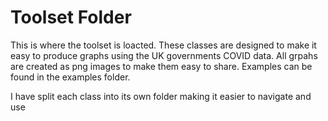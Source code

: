 <h1>Toolset Folder</h1>
<p>This is where the toolset is loacted. These classes are designed to make it easy to produce graphs using the UK governments COVID data. All grpahs are created as png images to make them easy to share. Examples can be found in the examples folder.</p>
<p>I have split each class into its own folder making it easier to navigate and use</p>